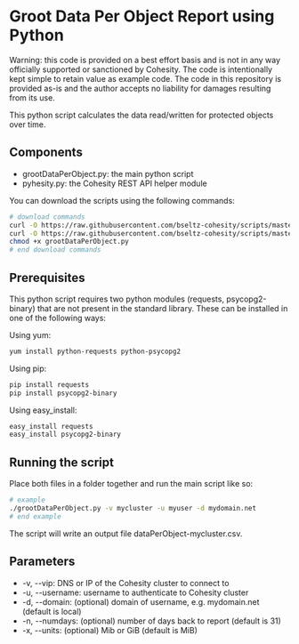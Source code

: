 # Groot Data Per Object Report using Python

Warning: this code is provided on a best effort basis and is not in any way officially supported or sanctioned by Cohesity. The code is intentionally kept simple to retain value as example code. The code in this repository is provided as-is and the author accepts no liability for damages resulting from its use.

This python script calculates the data read/written for protected objects over time.

## Components

* grootDataPerObject.py: the main python script
* pyhesity.py: the Cohesity REST API helper module

You can download the scripts using the following commands:

```bash
# download commands
curl -O https://raw.githubusercontent.com/bseltz-cohesity/scripts/master/reports/groot/python/grootDataPerObject/grootDataPerObject.py
curl -O https://raw.githubusercontent.com/bseltz-cohesity/scripts/master/python/pyhesity.py
chmod +x grootDataPerObject.py
# end download commands
```

## Prerequisites

This python script requires two python modules (requests, psycopg2-binary) that are not present in the standard library. These can be installed in one of the following ways:

Using yum:

```bash
yum install python-requests python-psycopg2
```

Using pip:

```bash
pip install requests
pip install psycopg2-binary
```

Using easy_install:

```bash
easy_install requests
easy_install psycopg2-binary
```

## Running the script

Place both files in a folder together and run the main script like so:

```bash
# example
./grootDataPerObject.py -v mycluster -u myuser -d mydomain.net
# end example
```

The script will write an output file dataPerObject-mycluster.csv.

## Parameters

* -v, --vip: DNS or IP of the Cohesity cluster to connect to
* -u, --username: username to authenticate to Cohesity cluster
* -d, --domain: (optional) domain of username, e.g. mydomain.net (default is local)
* -n, --numdays: (optional) number of days back to report (default is 31)
* -x, --units: (optional) Mib or GiB (default is MiB)
